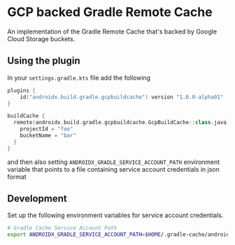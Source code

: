 # GCP backed Gradle Remote Cache

An implementation of the Gradle Remote Cache that's backed by Google Cloud Storage buckets.

## Using the plugin

In your `settings.gradle.kts` file add the following

```kotlin
plugins {
    id("androidx.build.gradle.gcpbuildcache") version "1.0.0-alpha01"
}

buildCache {
  remote(androidx.build.gradle.gcpbuildcache.GcpBuildCache::class.java) {
    projectId = "foo"
    bucketName = "bar"
  }
}
```

and then also setting `ANDROIDX_GRADLE_SERVICE_ACCOUNT_PATH` environment
variable that points to a file containing service account credentials in json
format

## Development

Set up the following environment variables for service account credentials.

```bash
# Gradle Cache Service Account Path
export ANDROIDX_GRADLE_SERVICE_ACCOUNT_PATH=$HOME/.gradle-cache/androidx-dev-prod-build-cache-writer.json
```

